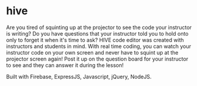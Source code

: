 # hive

Are you tired of squinting up at the projector to see the code your instructor is writing? Do you have questions that your instructor told you to hold onto only to forget it when it's time to ask? HIVE code editor was created with instructors and students in mind. With real time coding, you can watch your instructor code on your own screen and never have to squint up at the projector screen again! Post it up on the question board for your instructor to see and they can answer it during the lesson!

Built with Firebase, ExpressJS, Javascript, jQuery, NodeJS.
